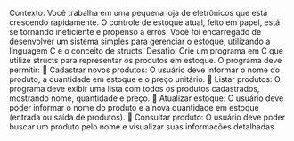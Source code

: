 Contexto:
Você trabalha em uma pequena loja de eletrônicos que está crescendo
rapidamente. O controle de estoque atual, feito em papel, está se tornando
ineficiente e propenso a erros. Você foi encarregado de desenvolver um
sistema simples para gerenciar o estoque, utilizando a linguagem C e o
conceito de structs.
Desafio:
Crie um programa em C que utilize structs para representar os produtos em
estoque. O programa deve permitir:
 Cadastrar novos produtos: O usuário deve informar o nome do
produto, a quantidade em estoque e o preço unitário.
 Listar produtos: O programa deve exibir uma lista com todos os
produtos cadastrados, mostrando nome, quantidade e preço.
 Atualizar estoque: O usuário deve poder informar o nome do produto e
a nova quantidade em estoque (entrada ou saída de produtos).
 Consultar produto: O usuário deve poder buscar um produto pelo
nome e visualizar suas informações detalhadas.
